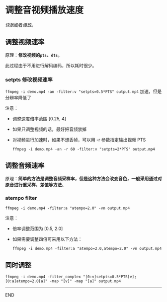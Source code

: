 # 调整音视频播放速度

*快放*或者*慢放*。

## 调整视频速率

原理：**修改视频的`pts`、`dts`**。

此过程由于不用进行解码编码，所以耗时很少。

### setpts 修改视频速率

`ffmpeg -i demo.mp4 -an -filter:v "setpts=0.5*PTS" output.mp4` 加速，但是分辨率降低了

注意：

* 调整速度倍率范围 [0.25, 4]
* 如果只调整视频的话，最好把音频禁掉
* 对视频进行加速时，如果不想丢帧，可以用 -r 参数指定输出视频 PTS 

	`ffmpeg -i demo.mp4 -an -r 60 -filter:v "setpts=2*PTS" output.mp4`

## 调整音频速率

原理：**简单的方法是调整音频采样率，但是这种方法会改变音色，一般采用通过对原音进行重采样，差值等方法**。

### atempo filter

`ffmpeg -i demo.mp4 -filter:a "atempo=2.0" -vn output.mp4`

注意：

* 倍率调整范围为 [0.5, 2.0]
* 如果需要调整四倍可采用以下方法：

	`ffmpeg -i demo.mp4 -filter:a "atempo=2.0,atempo=2.0" -vn output.mp4`

## 同时调整

`ffmpeg -i demo.mp4 -filter_complex "[0:v]setpts=0.5*PTS[v];[0:a]atempo=2.0[a]" -map "[v]" -map "[a]" output.mp4`

---
END
